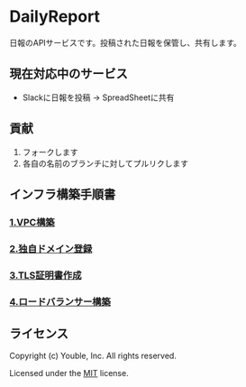 # DailyReport

日報のAPIサービスです。投稿された日報を保管し、共有します。

## 現在対応中のサービス

* Slackに日報を投稿 → SpreadSheetに共有

## 貢献

1. フォークします
2. 各自の名前のブランチに対してプルリクします  

## インフラ構築手順書  

### [1.VPC構築](/doc/setup-of-VPC.md)

### [2.独自ドメイン登録](/doc/setup-of-Route53.md)

### [3.TLS証明書作成](/doc/setup-of-ACM.md)

### [4.ロードバランサー構築](/doc/setup-of-ALB.md)

## ライセンス

Copyright (c) Youble, Inc. All rights reserved.

Licensed under the [MIT](LICENSE.txt) license.
